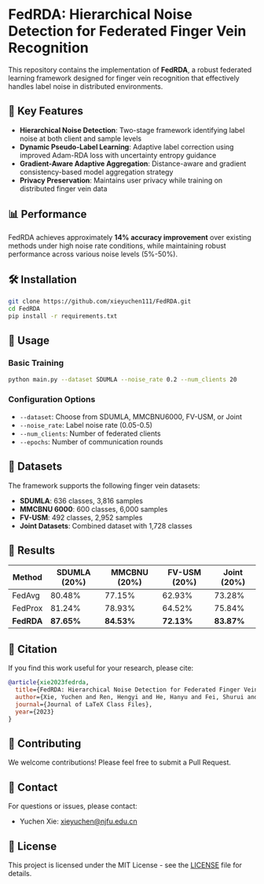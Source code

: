 # FedRDA: Hierarchical Noise Detection for Federated Finger Vein Recognition

This repository contains the implementation of **FedRDA**, a robust federated learning framework designed for finger vein recognition that effectively handles label noise in distributed environments.

## 🚀 Key Features

- **Hierarchical Noise Detection**: Two-stage framework identifying label noise at both client and sample levels
- **Dynamic Pseudo-Label Learning**: Adaptive label correction using improved Adam-RDA loss with uncertainty entropy guidance
- **Gradient-Aware Adaptive Aggregation**: Distance-aware and gradient consistency-based model aggregation strategy
- **Privacy Preservation**: Maintains user privacy while training on distributed finger vein data

## 📊 Performance

FedRDA achieves approximately **14% accuracy improvement** over existing methods under high noise rate conditions, while maintaining robust performance across various noise levels (5%-50%).

## 🛠️ Installation

```bash
git clone https://github.com/xieyuchen111/FedRDA.git
cd FedRDA
pip install -r requirements.txt
```

## 📖 Usage

### Basic Training
```bash
python main.py --dataset SDUMLA --noise_rate 0.2 --num_clients 20
```

### Configuration Options
- `--dataset`: Choose from SDUMLA, MMCBNU6000, FV-USM, or Joint
- `--noise_rate`: Label noise rate (0.05-0.5)
- `--num_clients`: Number of federated clients
- `--epochs`: Number of communication rounds

## 📁 Datasets

The framework supports the following finger vein datasets:
- **SDUMLA**: 636 classes, 3,816 samples
- **MMCBNU 6000**: 600 classes, 6,000 samples  
- **FV-USM**: 492 classes, 2,952 samples
- **Joint Datasets**: Combined dataset with 1,728 classes

## 🎯 Results

| Method | SDUMLA (20%) | MMCBNU (20%) | FV-USM (20%) | Joint (20%) |
|--------|--------------|--------------|--------------|-------------|
| FedAvg | 80.48% | 77.15% | 62.93% | 73.28% |
| FedProx | 81.24% | 78.93% | 64.52% | 75.84% |
| **FedRDA** | **87.65%** | **84.53%** | **72.13%** | **83.87%** |

## 📄 Citation

If you find this work useful for your research, please cite:

```bibtex
@article{xie2023fedrda,
  title={FedRDA: Hierarchical Noise Detection for Federated Finger Vein Recognition},
  author={Xie, Yuchen and Ren, Hengyi and He, Hanyu and Fei, Shurui and Guo, Jian and Sun, Lijuan},
  journal={Journal of LaTeX Class Files},
  year={2023}
}
```

## 🤝 Contributing

We welcome contributions! Please feel free to submit a Pull Request.

## 📧 Contact

For questions or issues, please contact:
- Yuchen Xie: xieyuchen@njfu.edu.cn

## 📜 License

This project is licensed under the MIT License - see the [LICENSE](LICENSE) file for details.
